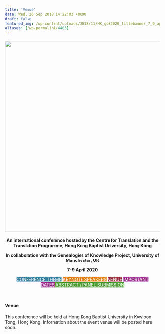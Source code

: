 ```yaml
---
title: 'Venue'
date: Wed, 26 Sep 2018 14:22:03 +0000
draft: false
featured_img: /wp-content/uploads/2018/11/HK_gok2020_titlebanner_7_9_april.png
aliases: [/wp-permalink/4403]
---
```


<div class="entry-post"><h4 style="text-align: center;"><img class="aligncenter wp-image-4708 size-full" src="/wp-content/uploads/2018/11/HK_gok2020_titlebanner_7_9_april.png" alt="" width="1070" height="619"></h4>
<p style="text-align: center;"><strong>An international conference hosted by the </strong>
<strong>Centre for Translation and the Translation Programme, </strong>
<strong>Hong Kong Baptist University, Hong Kong</strong></p>
<p style="text-align: center;"><strong>In collaboration with the</strong>
<strong>Genealogies of Knowledge Project, University of Manchester, UK</strong></p>
<p style="text-align: center;"><strong>7-9 April 2020</strong></p>
<p style="text-align: center;"><a class="fasc-button fasc-size-small fasc-type-flat fasc-rounded-medium fasc-ico-before dashicons-admin-site fasc-style-bold" style="background-color: #33809e; color: #ffffff;" href="http://genealogiesofknowledge.net/events/gokconf2020/">CONFERENCE THEME</a>&nbsp;<a class="fasc-button fasc-size-small fasc-type-flat fasc-rounded-medium fasc-ico-before dashicons-admin-users fasc-style-bold" style="background-color: #e08012; color: #ffffff;" href="http://genealogiesofknowledge.net/events/gokconf2020/keynote-speakers/">KEYNOTE SPEAKERS</a>
<a class="fasc-button fasc-size-small fasc-type-flat fasc-rounded-medium fasc-ico-before dashicons-admin-home fasc-style-bold" style="background-color: #9e3343; color: #ffffff;" href="http://genealogiesofknowledge.net/events/gokconf2020/venue/">VENUE</a> <a class="fasc-button fasc-size-small fasc-type-flat fasc-rounded-medium fasc-ico-before dashicons-star-empty fasc-style-bold" style="background-color: #9e3390; color: #ffffff;" href="http://genealogiesofknowledge.net/events/gokconf2020#dates">IMPORTANT DATES</a>&nbsp;<a class="fasc-button fasc-size-small fasc-type-flat fasc-rounded-medium fasc-ico-before dashicons-email-alt fasc-style-bold" style="background-color: #4f9e33; color: #ffffff;" href="http://genealogiesofknowledge.net/events/gokconf2020#abstract_submission">ABSTRACT / PANEL SUBMISSION</a></p>
&nbsp;
<h4>Venue</h4>
This conference will be held at Hong Kong Baptist University in Kowloon Tong, Hong Kong. Information about the event venue will be posted here soon.</div>